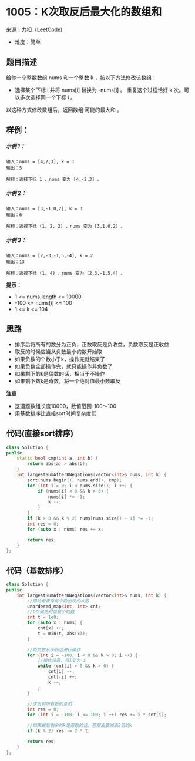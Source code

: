 # 1005：K次取反后最大化的数组和
来源：[力扣（LeetCode)](https://leetcode.cn/problems/maximize-sum-of-array-after-k-negations/)

* 难度：简单

## 题目描述
给你一个整数数组 nums 和一个整数 k ，按以下方法修改该数组：

* 选择某个下标 i 并将 nums[i] 替换为 -nums[i] 。
重复这个过程恰好 k 次。可以多次选择同一个下标 i 。

以这种方式修改数组后，返回数组 可能的最大和 。

## 样例：
##### 示例 1：
```
输入：nums = [4,2,3], k = 1
输出：5

解释：选择下标 1 ，nums 变为 [4,-2,3] 。
```

##### 示例 2：
```
输入：nums = [3,-1,0,2], k = 3
输出：6

解释：选择下标 (1, 2, 2) ，nums 变为 [3,1,0,2] 。
```
##### 示例 3：
```
输入：nums = [2,-3,-1,5,-4], k = 2
输出：13

解释：选择下标 (1, 4) ，nums 变为 [2,3,-1,5,4] 。
```
**提示：**
* 1 <= nums.length <= 10000
* -100 <= nums[i] <= 100
* 1 <= k <= 104
## 思路
* 排序后将所有的数分为正负，正数取反是负收益，负数取反是正收益
* 取反的时候应当从负数最小的数开始取 
* 如果负数的个数小于k，操作完就结束了
* 如果负数全部操作完，就只能操作非负数了
* 如果剩下的k是偶数的话，相当于不操作
* 如果剩下数k是奇数，将一个绝对值最小数取反

**注意**

* 这道题数组长度10000，数值范围-100～100
* 用基数排序比直接sort时间复杂度低

## 代码(直接sort排序)
```c++
class Solution {
public:
    static bool cmp(int a, int b) {
        return abs(a) > abs(b);
    }
    int largestSumAfterKNegations(vector<int>& nums, int k) {
        sort(nums.begin(), nums.end(), cmp);
        for (int i = 0; i < nums.size(); i ++) {
            if (nums[i] < 0 && k > 0) {
                nums[i] *= -1;
                k --;
            }
        }
        if (k > 0 && k % 2) nums[nums.size() - 1] *= -1;
        int res = 0;
        for (auto x : nums) res += x;

        return res;
    }
};
```
## 代码（基数排序）
```c++
class Solution {
public:
    int largestSumAfterKNegations(vector<int>& nums, int k) {
        //用哈希表存每个数出现的次数
        unordered_map<int, int> cnt;
        //t存储绝对值最小的数
        int t = 1e8;
        for (auto x : nums) {
            cnt[x] ++;
            t = min(t, abs(x));
        }

        //将负数从小到达进行操作
        for (int i = -100; i < 0 && k > 0; i ++) {
            //操作该数，将i变为-i
            while (cnt[i] > 0 && k > 0) {
                cnt[i] --;
                cnt[-i] ++;
                k --;
            }
        }

        //求当前所有数的总和
        int res = 0;
        for (int i = -100; i <= 100; i ++) res += i * cnt[i];

        //如果最后剩余的k是奇数的话，答案去要减去2倍的k
        if (k % 2) res -= 2 * t;

        return res;
    }
};
```